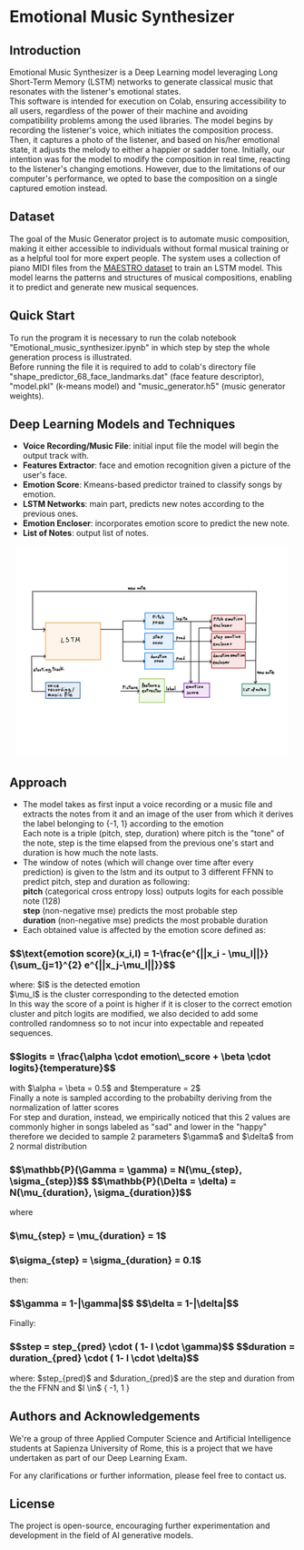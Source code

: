 # Emotional Music Synthesizer
## Introduction

Emotional Music Synthesizer is a Deep Learning model leveraging Long Short-Term Memory (LSTM) networks to generate classical music that resonates with the listener's emotional states.
<br>
This software is intended for execution on Colab, ensuring accessibility to all users, regardless of the power of their machine and avoiding compatibility problems among the used libraries.
The model begins by recording the listener's voice, which initiates the composition process. Then, it captures a photo of the listener, and based on his/her emotional state, it adjusts the melody to either a happier or sadder tone. Initially, our intention was for the model to modify the composition in real time, reacting to the listener's changing emotions. However, due to the limitations of our computer's performance, we opted to base the composition on a single captured emotion instead.

## Dataset
The goal of the Music Generator project is to automate music composition, making it either accessible to individuals without formal musical training or as a helpful tool for more expert people. The system uses a collection of piano MIDI files from the [MAESTRO dataset](https://magenta.tensorflow.org/datasets/maestro) to train an LSTM model. This model learns the patterns and structures of musical compositions, enabling it to predict and generate new musical sequences.

## Quick Start
To run the program it is necessary to run the colab notebook "Emotional_music_synthesizer.ipynb" in which step by step the whole generation process is illustrated. <br/>
Before running the file it is required to add to colab's directory file "shape_predictor_68_face_landmarks.dat" (face feature descriptor), "model.pkl" (k-means model) and "music_generator.h5" (music generator weights).

## Deep Learning Models and Techniques
- **Voice Recording/Music File**: initial input file the model will begin the output track with.
- **Features Extractor**: face and emotion recognition given a picture of the user's face.
- **Emotion Score**: Kmeans-based predictor trained to classify songs by emotion.
- **LSTM Networks**: main part, predicts new notes according to the previous ones.
- **Emotion Encloser**: incorporates emotion score to predict the new note.
- **List of Notes**: output list of notes.
<p align="center">
  <img src="model architecture.jpg" width="480px" />
</p>

## Approach
- The model takes as first input a voice recording or a music file and extracts the notes from it and an image of the user from which it derives the label belonging to {-1, 1} according to the emotion                      
Each note is a triple (pitch, step, duration) where pitch is the "tone" of the note, step is the time elapsed from the previous one's start and duration is how much the note lasts.
- The window of notes (which will change over time after every prediction) is given to the lstm and its output to 3 different FFNN to predict pitch, step and duration as following:                                           
**pitch** (categorical cross entropy loss) outputs logits for each possible note (128)                
**step** (non-negative mse) predicts the most probable step                              
**duration** (non-negative mse) predicts the most probable duration                        
- Each obtained value is affected by the emotion score defined as:
<h3>  $$\text{emotion score}(x_i,l) = 1-\frac{e^{||x_i - \mu_l||}}{\sum_{j=1}^{2} e^{||x_j-\mu_l||}}$$  </h3>
where:
$l$ is the detected emotion <br />
$\mu_l$ is the cluster corresponding to the detected emotion <br />
In this way the score of a point is higher if it is closer to the correct emotion cluster and pitch logits are modified, we also decided to add some controlled randomness so to not incur into expectable and repeated sequences. 
<h3> $$logits  = \frac{\alpha \cdot emotion\_score + \beta \cdot logits}{temperature}$$ </h3>
with $\alpha = \beta = 0.5$ and $temperature = 2$ <br />
Finally a note is sampled according to the probabilty deriving from the normalization of latter scores <br />
For step and duration, instead, we empirically noticed that this 2 values are commonly higher in songs labeled as "sad" and lower in the "happy" therefore we decided to sample 2 parameters $\gamma$ and $\delta$ from 2 normal distribution
<h3> $$\mathbb{P}(\Gamma = \gamma) = N(\mu_{step}, \sigma_{step})$$ $$\mathbb{P}(\Delta = \delta) = N(\mu_{duration}, \sigma_{duration})$$ </h3>
where
<h3> $\mu_{step} = \mu_{duration} = 1$ </h3>
<h3> $\sigma_{step} = \sigma_{duration} = 0.1$ </h3>
then:
<h3> $$\gamma = 1-|\gamma|$$ $$\delta = 1-|\delta|$$ </h3>
Finally:
<h3> $$step = step_{pred} \cdot ( 1- l \cdot  \gamma)$$ $$duration = duration_{pred} \cdot ( 1- l \cdot  \delta)$$ </h3>
where:
$step_{pred}$ and $duration_{pred}$ are the step and duration from the the FFNN and $l \in$ { -1, 1 }

## Authors and Acknowledgements

We're a group of three Applied Computer Science and Artificial Intelligence students at Sapienza University of Rome, this is a project that we have undertaken as part of our Deep Learning Exam.

For any clarifications or further information, please feel free to contact us.

## License

The project is open-source, encouraging further experimentation and development in the field of AI generative models.

